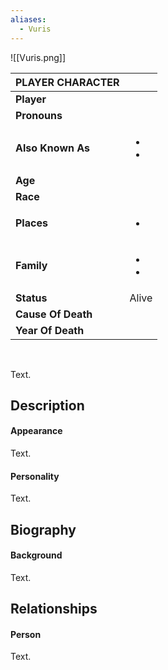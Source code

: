 ```yaml
---
aliases:
  - Vuris
---
```

![[Vuris.png]]

| PLAYER CHARACTER   |                   |
| ------------------ | ----------------- |
| **Player**         |                   |
| **Pronouns**       |                   |
| **Also Known As**  | <ul><li><li></ul> |
| **Age**            |                   |
| **Race**           |                   |
| **Places**         | <ul><li></ul>     |
| **Family**         | <ul><li><li></ul> |
| **Status**         | Alive             |
| **Cause Of Death** |                   |
| **Year Of Death**  |                   |

<br>

Text.

## Description


#### Appearance
Text.


#### Personality

Text.

## Biography


#### Background
Text.

## Relationships
#### Person
Text.
